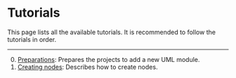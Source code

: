 # Tutorials

This page lists all the available tutorials. It is recommended to follow the tutorials in order.

---

0. [Preparations](./0_Preparations.md): Prepares the projects to add a new UML module.
1. [Creating nodes](./1_CreatingNodes.md): Describes how to create nodes.
